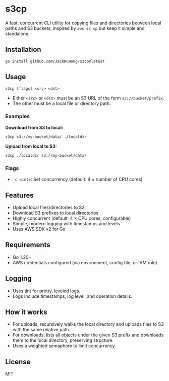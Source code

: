 # s3cp

A fast, concurrent CLI utility for copying files and directories between local paths and S3 buckets, inspired by `aws s3 cp` but keep it simple and standalone.

## Installation

```
go install github.com/JackKCWong/s3cp@latest
```

## Usage

```
s3cp [flags] <src> <dst>
```

- Either `<src>` or `<dst>` must be an S3 URL of the form `s3://bucket/prefix`.
- The other must be a local file or directory path.

### Examples

**Download from S3 to local:**
```
s3cp s3://my-bucket/data/ ./localdir
```

**Upload from local to S3:**
```
s3cp ./localdir s3://my-bucket/data/
```

### Flags

- `-c <int>`: Set concurrency (default: 4 × number of CPU cores)

## Features
- Upload local files/directories to S3
- Download S3 prefixes to local directories
- Highly concurrent (default: 4 × CPU cores, configurable)
- Simple, modern logging with timestamps and levels
- Uses AWS SDK v2 for Go

## Requirements
- Go 1.20+
- AWS credentials configured (via environment, config file, or IAM role)

## Logging
- Uses [tint](https://github.com/lmittmann/tint) for pretty, leveled logs.
- Logs include timestamps, log level, and operation details.

## How it works
- For uploads, recursively walks the local directory and uploads files to S3 with the same relative path.
- For downloads, lists all objects under the given S3 prefix and downloads them to the local directory, preserving structure.
- Uses a weighted semaphore to limit concurrency.

## License

MIT
